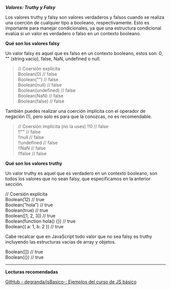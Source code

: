 ***Valores: Truthy y Falsy***

Los valores truthy y falsy son valores verdaderos y falsos cuando se realiza una coerción de cualquier tipo a booleano, respectivamente. Esto es importante para manejar condicionales, ya que una estructura condicional evalúa si un valor es verdadero o falso en un contexto booleano.

**Qué son los valores falsy**

Un valor falsy es aquel que es falso en un contexto booleano, estos son: 0, "" (string vacío), false, NaN, undefined o null.

>// Coersión explícita <br>
>Boolean(0) // false <br>
>Boolean("") // false <br>
>Boolean(null) // false <br>
>Boolean(undefined) // false <br>
>Boolean(NaN) // false <br>
>Boolean(false) // false <br>

También puedes realizar una coerción implícita con el operador de negación (!), pero solo es para que la conozcas, no es recomendable.

>// Coersión implícita (no la uses)
>!!0 // false <br>
>!!"" // false <br>
>!!null // false <br>
>!!undefined // false <br>
>!!NaN // false <br>
>!!false // false <br>

**Qué son los valores truthy**

Un valor truthy es aquel que es verdadero en un contexto booleano, son todos los valores que no sean falsy, que especificamos en la anterior sección.

// Coersión explícita <br>
Boolean(12) // true <br>
Boolean("hola") // true <br>
Boolean(true) // true <br>
Boolean([1, 2, 3]) // true <br>
Boolean(function hola() {}) // true <br>
Boolean({ a: 1, b: 2 }) // true <br>

Cabe recalcar que en JavaScript todo valor que no sea falsy es truthy incluyendo las estructuras vacías de array y objetos.

Boolean([]) // true <br>
Boolean({}) // true <br>

----------------------------------------------------------------

**Lecturas recomendadas**

[GitHub - degranda/jsBasico-: Ejemplos del curso de JS básico](https://github.com/degranda/jsBasico)
